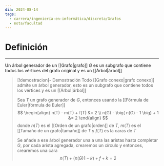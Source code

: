 ```yaml
---
dia: 2024-08-14
tags:
  - carrera/ingeniería-en-informática/discreta/Grafos
  - nota/facultad
---
```

# Definición
---
Un árbol generador de un [[Grafo|grafo]] $G$ es un subgrafo que contiene todos los vértices del grafo original y es un [[Árbol|árbol]]

> [!demostracion]- Demostración
> Todo [[Grafo conexo|grafo conexo]] admite un árbol generador, esto es un subgrafo que contiene todos los vértices y es un [[Árbol|árbol]]
> 
> Sea $T$ un grafo generador de $G$, entonces usando la [[Fórmula de Euler|fórmula de Euler]] $$ \begin{align}
>     n(T) - m(T) + f(T) &= 2 \\
>     n(G) - \big( n(G) - 1 \big) + 1 &= 2
> \end{align} $$ donde $n(T)$ es el [[Orden de un grafo|orden]] de $T$, $m(T)$ es el [[Tamaño de un grafo|tamaño]] de $T$ y $f(T)$ es la caras de $T$
> 
> Se añade a ese árbol generador una a una las aristas hasta completar $G$, por cada arista agregada, crearemos un círculo y entonces, crearemos una cara $$ n(T) + \big( n(G)  1 - k \big) + f + k = 2 $$
